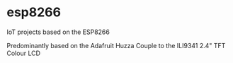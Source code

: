 # esp8266
IoT projects based on the ESP8266

Predominantly based on the Adafruit Huzza
Couple to the ILI9341 2.4" TFT Colour LCD

